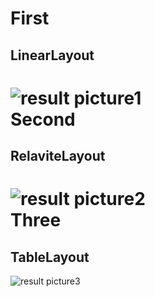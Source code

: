 First
=================
LinearLayout
-----------------------------------
![result picture1](https://github.com/qinyitian/javawork/img/a11.jpg)<br>
Second
=================
RelaviteLayout
-----------------------------------
![result picture2](https://github.com/qinyitian/javawork/img/a12.jpg)<br>
Three
=================
TableLayout
-----------------------------------
![result picture3](https://github.com/qinyitian/javawork/img/a13.jpg)<br>
